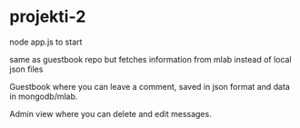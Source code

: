 # projekti-2

node app.js to start

same as guestbook repo but fetches information from mlab instead of local json files

Guestbook where you can leave a comment, saved in json format and data in mongodb/mlab.

Admin view where you can delete and edit messages.
